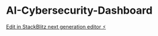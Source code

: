 # AI-Cybersecurity-Dashboard

[Edit in StackBlitz next generation editor ⚡️](https://stackblitz.com/~/github.com/abisong/AI-Cybersecurity-Dashboard)